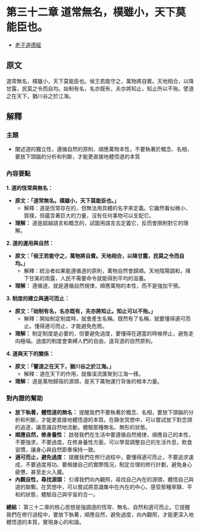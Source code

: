 # 第三十二章 道常無名，樸雖小，天下莫能臣也。

- [老子道德經](https://www.daodejing.org/)


## 原文
道常無名，樸雖小，天下莫能臣也。侯王若能守之，萬物將自賓。天地相合，以降甘露，民莫之令而自均。始制有名，名亦既有，夫亦將知止，知止所以不殆。譬道之在天下，猶川谷之於江海。


## 解釋
### 主題
- 闡述道的獨立性，遵循自然的原則、順應萬物本性，不要執著於概念、名相，要放下頭腦的分析和判斷，才能更直接地體悟道的本質

### 內容要點
**1. 道的恆常與無名：**
*   **原文：「道常無名。樸雖小，天下莫能臣也。」**
    *   解釋：道是恆常存在的，但無法用具體的名字來定義。它雖然看似微小、質樸，但蘊含著巨大的力量，沒有任何事物可以支配它。
*   **理解：** 道是超越語言和概念的，試圖用語言去定義它，反而會限制對它的理解。

**2. 道的運用與自然：**
*   **原文：「侯王若能守之，萬物將自賓。天地相合，以降甘露，民莫之令而自均。」**
    *   解釋：統治者如果能遵循道的原則，萬物自然會歸順。天地陰陽調和，降下甘美的雨露，人民不需要命令就能得到平均的滋養。
*   **理解：** 遵循道，就是遵循自然規律，順應萬物的本性，而不是強加干預。

**3. 制度的建立與適可而止：**
*   **原文：「始制有名，名亦既有，夫亦將知止。知止可以不殆。」**
    *   解釋：開始制定制度時，就會產生名稱。既然有了名稱，就要懂得適可而止。懂得適可而止，才能避免危險。
*   **理解：** 制定制度是必要的，但要避免過度，要懂得在適當的時候停止，避免走向極端。過度的制度會束縛人們的自由，違背道的自然原則。

**4. 道與天下的關係：**
*   **原文：「譬道之在天下，猶川谷之於江海。」**
    *   解釋：道在天下的作用，就像溪流匯聚到江海一樣。
*   **理解：** 道是萬物歸宿的源頭，是天下萬物運行背後的根本力量。

### 對內證的幫助
*   **放下執著，體悟道的無名：** 提醒我們不要執著於概念、名相，要放下頭腦的分析和判斷，才能更直接地體悟道的本質。在靜坐冥想中，可以嘗試放下對念頭的追逐，讓意識自然地流動，體驗那種無名、無形的狀態。
*   **順應自然，修身養性：** 啟發我們在生活中要遵循自然規律，順應自己的本性，不要強求，不要過度。在修身養性方面，可以學習調整自己的生活作息，飲食習慣，讓身心與自然節奏保持一致。
*   **適可而止，避免過度：** 提醒我們在修行過程中，要懂得適可而止，不要追求速成，不要過度用功。要根據自己的實際情況，制定合理的修行計劃，避免身心疲憊，甚至走火入魔。
*   **內觀自性，尋找源頭：** 引導我們向內觀照，尋找自己內在的源頭，體悟自己與道的聯繫。在冥想中，可以嘗試將意識集中在內在的中心，感受那種寧靜、平和的狀態，體驗自己與宇宙的合一。

**總結：**
第三十二章的核心思想是強調道的恆常、無名、自然和適可而止。它提醒我們在修行過程中，要放下執著，順應自然，避免過度，向內觀照，才能更深入地體悟道的本質，實現身心的和諧。